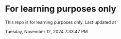 # For learning purposes only
This repo is for learning purposes only.
Last updated at

Tuesday, November 12, 2024 7:33:47 PM

